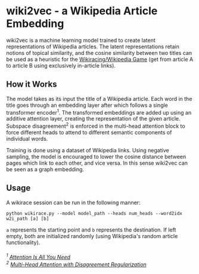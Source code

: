 # wiki2vec - a Wikipedia Article Embedding

wiki2vec is a machine learning model trained to create latent representations of Wikipedia articles. The latent representations retain notions of topical similarity,
and the cosine similarity between two titles can be used as a heuristic for the [Wikiracing/Wikipedia Game](https://en.wikipedia.org/wiki/Wikiracing) (get from article A to article B using exclusively in-article links).

## How it Works

The model takes as its input the title of a Wikipedia article. Each word in the title goes through an embedding layer after which follows a single transformer encoder<sup>1</sup>.
The transformed embeddings are added up using an additive attention layer, creating the representation of the given article. Subspace disagreement<sup>2</sup> is enforced in the
multi-head attention block to force different heads to attend to different semantic components of individual words.

Training is done using a dataset of Wikipedia links. Using negative sampling, the model is encouraged to lower the cosine distance between pages which link to each other,
and vice versa. In this sense wiki2vec can be seen as a graph embedding.

## Usage

A wikirace session can be run in the following manner:

`python wikirace.py --model model_path --heads num_heads --word2idx w2i_path [a] [b]`

`a` represents the starting point and `b` represents the destination. If left empty, both are initialized randomly (using Wikipedia's random article functionality).


###### <sup>1</sup> [Attention Is All You Need](https://arxiv.org/abs/1706.03762) </br> <sup>2</sup> [Multi-Head Attention with Disagreement Regularization](https://arxiv.org/abs/1810.10183)
